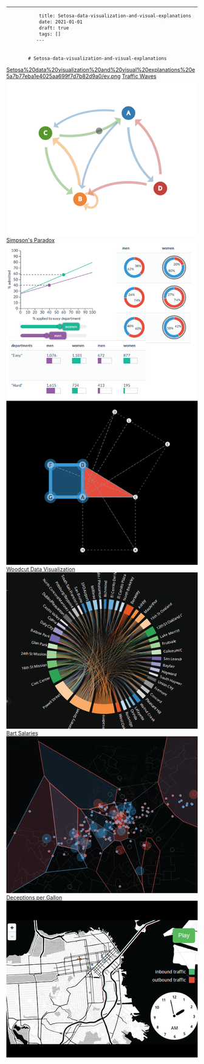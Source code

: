 ---
                title: Setosa-data-visualization-and-visual-explanations
                date: 2021-01-01    
                draft: true
                tags: []
               ---


            # Setosa-data-visualization-and-visual-explanations

[Setosa%20data%20visualization%20and%20visual%20explanations%20e5a7b77eba1e4025aa699f7d7b82d9a0/ev.png](Setosa%20data%20visualization%20and%20visual%20explanations%20e5a7b77eba1e4025aa699f7d7b82d9a0/ev.png)
[Traffic Waves](http://blogs.kqed.org/lowdown/2013/11/12/traffic-waves)
![Setosa%20data%20visualization%20and%20visual%20explanations%20e5a7b77eba1e4025aa699f7d7b82d9a0/markov-chains.png](Setosa%20data%20visualization%20and%20visual%20explanations%20e5a7b77eba1e4025aa699f7d7b82d9a0/markov-chains.png)
[Simpson's Paradox](http://vudlab.com/simpsons/)
![Setosa%20data%20visualization%20and%20visual%20explanations%20e5a7b77eba1e4025aa699f7d7b82d9a0/simpsons.png](Setosa%20data%20visualization%20and%20visual%20explanations%20e5a7b77eba1e4025aa699f7d7b82d9a0/simpsons.png)
![Setosa%20data%20visualization%20and%20visual%20explanations%20e5a7b77eba1e4025aa699f7d7b82d9a0/pythagorean.png](Setosa%20data%20visualization%20and%20visual%20explanations%20e5a7b77eba1e4025aa699f7d7b82d9a0/pythagorean.png)
[Woodcut Data Visualization](http://setosa.io/blog/2014/08/10/woodcut-data-visualization/)
![Setosa%20data%20visualization%20and%20visual%20explanations%20e5a7b77eba1e4025aa699f7d7b82d9a0/bart.png](Setosa%20data%20visualization%20and%20visual%20explanations%20e5a7b77eba1e4025aa699f7d7b82d9a0/bart.png)
[Bart Salaries](http://blog.vctr.me/bart/)
![Setosa%20data%20visualization%20and%20visual%20explanations%20e5a7b77eba1e4025aa699f7d7b82d9a0/taxis.png](Setosa%20data%20visualization%20and%20visual%20explanations%20e5a7b77eba1e4025aa699f7d7b82d9a0/taxis.png)
[Deceptions per Gallon](http://blogs.kqed.org/lowdown/2013/12/10/gas-mileage/)
![Setosa%20data%20visualization%20and%20visual%20explanations%20e5a7b77eba1e4025aa699f7d7b82d9a0/parking.png](Setosa%20data%20visualization%20and%20visual%20explanations%20e5a7b77eba1e4025aa699f7d7b82d9a0/parking.png)